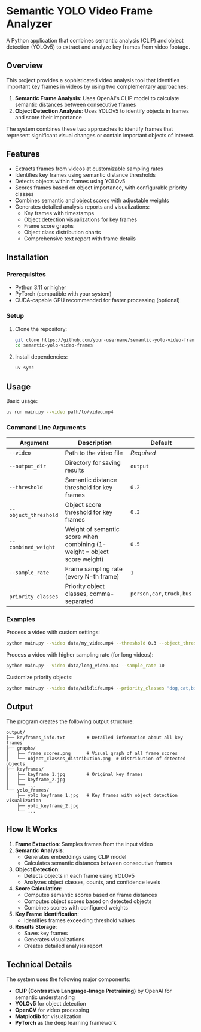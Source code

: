 # Semantic YOLO Video Frame Analyzer

A Python application that combines semantic analysis (CLIP) and object detection (YOLOv5) to extract and analyze key frames from video footage.

## Overview

This project provides a sophisticated video analysis tool that identifies important key frames in videos by using two complementary approaches:

1. **Semantic Frame Analysis**: Uses OpenAI's CLIP model to calculate semantic distances between consecutive frames
2. **Object Detection Analysis**: Uses YOLOv5 to identify objects in frames and score their importance

The system combines these two approaches to identify frames that represent significant visual changes or contain important objects of interest.

## Features

- Extracts frames from videos at customizable sampling rates
- Identifies key frames using semantic distance thresholds
- Detects objects within frames using YOLOv5
- Scores frames based on object importance, with configurable priority classes
- Combines semantic and object scores with adjustable weights
- Generates detailed analysis reports and visualizations:
  - Key frames with timestamps
  - Object detection visualizations for key frames
  - Frame score graphs
  - Object class distribution charts
  - Comprehensive text report with frame details

## Installation

### Prerequisites

- Python 3.11 or higher
- PyTorch (compatible with your system)
- CUDA-capable GPU recommended for faster processing (optional)

### Setup

1. Clone the repository:

   ```bash
   git clone https://github.com/your-username/semantic-yolo-video-frames.git
   cd semantic-yolo-video-frames
   ```

2. Install dependencies:

   ```bash
   uv sync
   ```

## Usage

Basic usage:

```bash
uv run main.py --video path/to/video.mp4
```

### Command Line Arguments

| Argument             | Description                                                              | Default                |
| -------------------- | ------------------------------------------------------------------------ | ---------------------- |
| `--video`            | Path to the video file                                                   | _Required_             |
| `--output_dir`       | Directory for saving results                                             | `output`               |
| `--threshold`        | Semantic distance threshold for key frames                               | `0.2`                  |
| `--object_threshold` | Object score threshold for key frames                                    | `0.3`                  |
| `--combined_weight`  | Weight of semantic score when combining (1-weight = object score weight) | `0.5`                  |
| `--sample_rate`      | Frame sampling rate (every N-th frame)                                   | `1`                    |
| `--priority_classes` | Priority object classes, comma-separated                                 | `person,car,truck,bus` |

### Examples

Process a video with custom settings:

```bash
python main.py --video data/my_video.mp4 --threshold 0.3 --object_threshold 0.4 --combined_weight 0.6
```

Process a video with higher sampling rate (for long videos):

```bash
python main.py --video data/long_video.mp4 --sample_rate 10
```

Customize priority objects:

```bash
python main.py --video data/wildlife.mp4 --priority_classes "dog,cat,bird,elephant"
```

## Output

The program creates the following output structure:

```
output/
├── keyframes_info.txt        # Detailed information about all key frames
├── graphs/
│   ├── frame_scores.png      # Visual graph of all frame scores
│   └── object_classes_distribution.png  # Distribution of detected objects
├── keyframes/
│   ├── keyframe_1.jpg        # Original key frames
│   ├── keyframe_2.jpg
│   └── ...
└── yolo_frames/
    ├── yolo_keyframe_1.jpg   # Key frames with object detection visualization
    ├── yolo_keyframe_2.jpg
    └── ...
```

## How It Works

1. **Frame Extraction**: Samples frames from the input video
2. **Semantic Analysis**:
   - Generates embeddings using CLIP model
   - Calculates semantic distances between consecutive frames
3. **Object Detection**:
   - Detects objects in each frame using YOLOv5
   - Analyzes object classes, counts, and confidence levels
4. **Score Calculation**:
   - Computes semantic scores based on frame distances
   - Computes object scores based on detected objects
   - Combines scores with configured weights
5. **Key Frame Identification**:
   - Identifies frames exceeding threshold values
6. **Results Storage**:
   - Saves key frames
   - Generates visualizations
   - Creates detailed analysis report

## Technical Details

The system uses the following major components:

- **CLIP (Contrastive Language-Image Pretraining)** by OpenAI for semantic understanding
- **YOLOv5** for object detection
- **OpenCV** for video processing
- **Matplotlib** for visualization
- **PyTorch** as the deep learning framework
